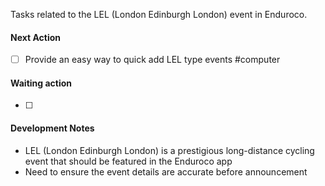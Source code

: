 Tasks related to the LEL (London Edinburgh London) event in Enduroco.

#### Next Action
- [ ] Provide an easy way to quick add LEL type events #computer

#### Waiting action
- [ ]

#### Development Notes
- LEL (London Edinburgh London) is a prestigious long-distance cycling event that should be featured in the Enduroco app
- Need to ensure the event details are accurate before announcement